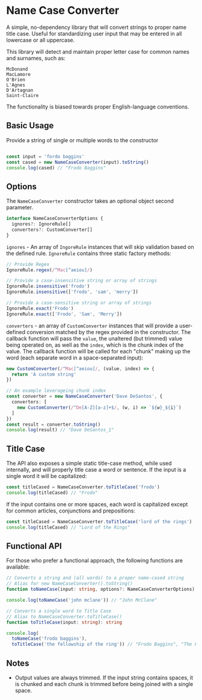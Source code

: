 # Name Case Converter

A simple, no-dependency library that will convert strings to proper name title case. Useful for standardizing user input that may be entered in all lowercase or all uppercase.

This library will detect and maintain proper letter case for common names and surnames, such as:

```
McDonand
MacLamore
O'Brien
L'Agnes
D'Artagnan
Saint-Claire
```

The functionality is biased towards proper English-language conventions.

## Basic Usage

Provide a string of single or multiple words to the constructor

```typescript

const input = 'fordo baggins'
const cased = new NameCaseConverter(input).toString()
console.log(cased) // "Frodo Baggins"

```

## Options

The `NameCaseConverter` constructor takes an optional object second parameter.

```typescript
interface NameCaseConverterOptions {
  ignores?: IgnoreRule[]
  converters?: CustomConverter[]
}
```

`ignores` - An array of `IngoreRule` instances that will skip validation based on the defined rule. `IgnoreRule` contains three static factory methods:

```typescript
// Provide Regex
IgnoreRule.regex(/^Mac[^aeiou]/)

// Provide a case-insensitive string or array of strings
IgnoreRule.insensitive('frodo')
IgnoreRule.insensitive(['frodo', 'sam', 'merry'])

// Provide a case-sensitive string or array of strings
IgnoreRule.exact('Frodo')
IgnoreRule.exact(['Frodo', 'Sam', 'Merry'])
```
`converters` - an array of `CustomConverter` instances that will provide a user-defined conversion matched by the regex provided in the constructor. The callback function will pass the `value`, the unaltered (but trimmed) value being operated on, as well as the `index`, which is the chunk index of the value. The callback function will be called for each "chunk" making up the word (each separate word in a space-separated input):

```typescript
new CustomConverter(/^Mac[^aeiou]/, (value, index) => {
  return 'A custom string'
})

// An example leverageing chunk index
const converter = new NameCaseConverter('Dave DeSantos', {
  converters: [
    new CustomConverter(/^De[A-Z][a-z]+$/, (w, i) => `${w}_${i}`)
  ]
})
const result = converter.toString()
console.log(result) // "Dave DeSantos_1"

```

## Title Case

The API also exposes a simple static title-case method, while used internally, and will properly title case a word or sentence. If the input is a single word it will be capitalized:

```typescript
const titleCased = NameCaseConverter.toTitleCase('frodo')
console.log(titleCased) // "Frodo"
```

If the input contains one or more spaces, each word is capitalized except for common articles, conjunctions and prepositions:

```typescript
const titleCased = NameCaseConverter.toTitleCase('lord of the rings')
console.log(titleCased) // "Lord of the Rings"
```

## Functional API

For those who prefer a functional approach, the following functions are available:


```typescript
// Converts a string and (all words) to a proper name-cased string
// Alias for new NameCaseConverter().toString()
function toNameCase(input: string, options?: NameCaseConverterOptions): string

console.log(toNameCase('john mclane')) // "John McClane"

// Converts a single word to Title Case
// Alias to NameCaseConverter.toTitleCase()
function toTitleCase(input: string): string

console.log(
  toNameCase('frodo baggins'),
  toTitleCase('the fellowship of the ring')) // "Frodo Baggins", "The Fellowship of the Ring"
```

## Notes

* Output values are always trimmed. If the input string contains spaces, it is chunked and each chunk is trimmed before being joined with a single space.